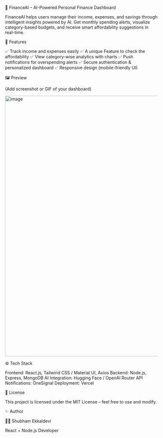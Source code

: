 🧠 FinanceAI – AI-Powered Personal Finance Dashboard

FinanceAI helps users manage their income, expenses, and savings through intelligent insights powered by AI.
Get monthly spending alerts, visualize category-based budgets, and receive smart affordability suggestions in real-time.

🚀 Features

✅ Track income and expenses easily
✅ A unique Feature to check the affordability
✅ View category-wise analytics with charts
✅ Push notifications for overspending alerts
✅ Secure authentication & personalized dashboard
✅ Responsive design (mobile-friendly UI)

🖼️ Preview

(Add screenshot or GIF of your dashboard)

<img width="1381" height="858" alt="image" src="https://github.com/user-attachments/assets/feb4480b-ce9a-4a9a-b9c3-c0b4a43b9613" />

⚙️ Tech Stack

Frontend: React.js, Tailwind CSS / Material UI, Axios
Backend: Node.js, Express, MongoDB
AI Integration: Hugging Face / OpenAI Router API
Notifications: OneSignal
Deployment: Vercel


🧾 License

This project is licensed under the MIT License – feel free to use and modify.

✨ Author

👨‍💻 Shubham Ekkaldevi

React + Node.js Developer
